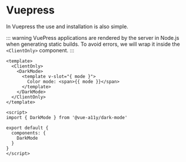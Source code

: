 # Vuepress

In Vuepress the use and installation is also simple.

::: warning
VuePress applications are rendered by the server in Node.js when generating static builds. To avoid errors, we will wrap it inside the `<ClientOnly>` component.
:::

```vue
<template>
  <ClientOnly>
    <DarkMode>
      <template v-slot="{ mode }">
        Color mode: <span>{{ mode }}</span>
      </template>
    </DarkMode>
  </ClientOnly>
</template>

<script>
import { DarkMode } from '@vue-a11y/dark-mode'

export default {
  components: {
    DarkMode
  }
}
</script>
```